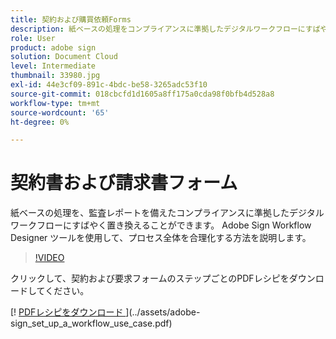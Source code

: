 ```yaml
---
title: 契約および購買依頼Forms
description: 紙ベースの処理をコンプライアンスに準拠したデジタルワークフローにすばやく置き換え、監査レポートを作成
role: User
product: adobe sign
solution: Document Cloud
level: Intermediate
thumbnail: 33980.jpg
exl-id: 44e3cf09-891c-4bdc-be58-3265adc53f10
source-git-commit: 018cbcfd1d1605a8ff175a0cda98f0bfb4d528a8
workflow-type: tm+mt
source-wordcount: '65'
ht-degree: 0%

---
```


# 契約書および請求書フォーム

紙ベースの処理を、監査レポートを備えたコンプライアンスに準拠したデジタルワークフローにすばやく置き換えることができます。 Adobe Sign Workflow Designer ツールを使用して、プロセス全体を合理化する方法を説明します。

>[!VIDEO](https://video.tv.adobe.com/v/33980?hidetitle=true)

クリックして、契約および要求フォームのステップごとのPDFレシピをダウンロードしてください。

[! [PDFレシピをダウンロード ](../assets/acrobat_PDF_96.png)](../assets/adobe-sign_set_up_a_workflow_use_case.pdf)
